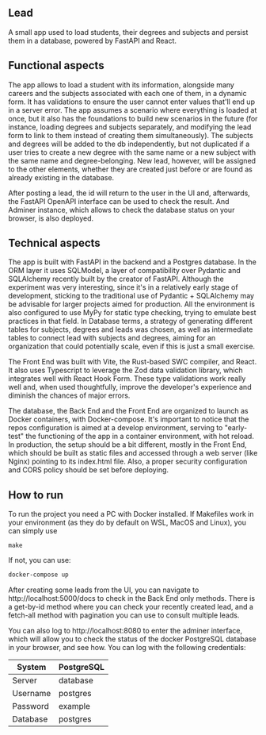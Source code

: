 ## Lead

A small app used to load students, their degrees and subjects and persist them in a database, powered by FastAPI and React. 

## Functional aspects

The app allows to load a student with its information, alongside many careers and the subjects associated with each one of them, in a dynamic form. It has validations to ensure the user cannot enter values that'll end up in a server error. The app assumes a scenario where everything is loaded at once, but it also has the foundations to build new scenarios in the future (for instance, loading degrees and subjects separately, and modifying the lead form to link to them instead of creating them simultaneously). The subjects and degrees will be added to the db independently, but not duplicated if a user tries to create a new degree with the same name or a new subject with the same name and degree-belonging. New lead, however, will be assigned to the other elements, whether they are created just before or are found as already existing in the database. 

After posting a lead, the id will return to the user in the UI and, afterwards, the FastAPI OpenAPI interface can be used to check the result. And Adminer instance, which allows to check the database status on your browser, is also deployed. 

## Technical aspects

The app is built with FastAPI in the backend and a Postgres database. In the ORM layer it uses SQLModel, a layer of compatibility over  Pydantic and SQLAlchemy recently built by the creator of FastAPI. Although the experiment was very interesting, since it's in a relatively early stage of development, sticking to the traditional use of Pydantic + SQLAlchemy may be advisable for larger projects aimed for production. All the environment is also configured to use MyPy for static type checking, trying to emulate best practices in that field. In Database terms, a strategy of generating different tables for subjects, degrees and leads was chosen, as well as intermediate tables to connect lead with subjects and degrees, aiming for an organization that could potentially scale, even if this is just a small exercise. 

The Front End was built with Vite, the Rust-based SWC compiler, and React. It also uses Typescript to leverage the Zod data validation library, which integrates well with React Hook Form. These type validations work really well and, when used thoughtfully, improve the developer's experience and diminish the chances of major errors. 

The database, the Back End and the Front End are organized to launch as Docker containers, with Docker-compose. It's important to notice that the repos configuration is aimed at a develop environment, serving to "early-test" the functioning of the app in a container environment, with hot reload. In production, the setup should be a bit different, mostly in the Front End, which should be built as static files and accessed through a web server (like Nginx) pointing to its index.html file. Also, a proper security configuration and CORS policy should be set before deploying.
## How to run

To run the project you need a PC with Docker installed. If Makefiles work in your environment (as they do by default on WSL, MacOS and Linux), you can simply use

``` shell
make
```

If not, you can use:

```bash
docker-compose up
```

After creating some leads from the UI, you can navigate to http://localhost:5000/docs
to check in the Back End only methods. There is a get-by-id method where you can check your recently created lead, and a fetch-all method with pagination you can use to consult multiple leads. 

You can also log to  http://localhost:8080 to enter the adminer interface, which will allow you to check the status of the docker PostgreSQL database in your browser, and see how. You can log with the following credentials:


| System   | PostgreSQL |
| -------- | ---------- |
| Server   | database   |
| Username | postgres   |
| Password | example    |
| Database | postgres   |
